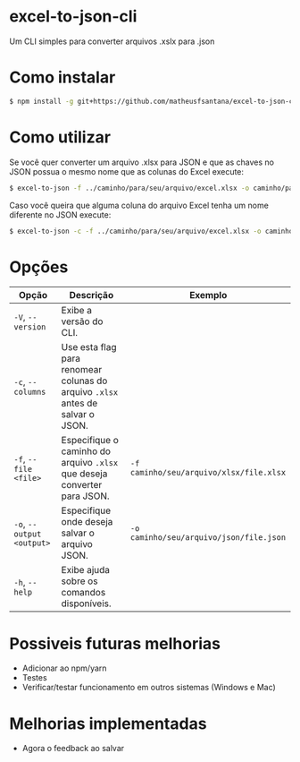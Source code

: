 # excel-to-json-cli
Um CLI simples para converter arquivos .xslx para .json

# Como instalar

```bash
$ npm install -g git+https://github.com/matheusfsantana/excel-to-json-cli.git
```

# Como utilizar

Se você quer converter um arquivo .xlsx para JSON e que as chaves no JSON possua o mesmo nome que as colunas do Excel execute:

```bash
$ excel-to-json -f ../caminho/para/seu/arquivo/excel.xlsx -o caminho/para/seu/arquivo/arquivo.json
```

Caso você queira que alguma coluna do arquivo Excel tenha um nome diferente no JSON execute:

```bash
$ excel-to-json -c -f ../caminho/para/seu/arquivo/excel.xlsx -o caminho/para/seu/arquivo/arquivo.json
```
# Opções

| Opção                  | Descrição                                                                                           | Exemplo                                    |
|------------------------|-----------------------------------------------------------------------------------------------------|--------------------------------------------|
| `-V`, `--version`      | Exibe a versão do CLI.                                                                            |                                            |
| `-c`, `--columns`      | Use esta flag para renomear colunas do arquivo `.xlsx` antes de salvar o JSON.                     |                                            |
| `-f`, `--file <file>`  | Especifique o caminho do arquivo `.xlsx` que deseja converter para JSON.                           | `-f caminho/seu/arquivo/xlsx/file.xlsx`   |
| `-o`, `--output <output>` | Especifique onde deseja salvar o arquivo JSON.                                                    | `-o caminho/seu/arquivo/json/file.json`   |
| `-h`, `--help`         | Exibe ajuda sobre os comandos disponíveis.                                                         |                                            |


# Possiveis futuras melhorias
- Adicionar ao npm/yarn
- Testes
- Verificar/testar funcionamento em outros sistemas (Windows e Mac)

# Melhorias implementadas

- Agora o feedback ao salvar 